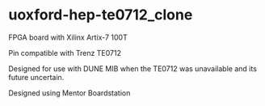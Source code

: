 # uoxford-hep-te0712_clone

FPGA board with Xilinx Artix-7 100T

Pin compatible with Trenz TE0712

Designed for use with DUNE MIB when the TE0712 was unavailable and its future uncertain.

Designed using Mentor Boardstation
  